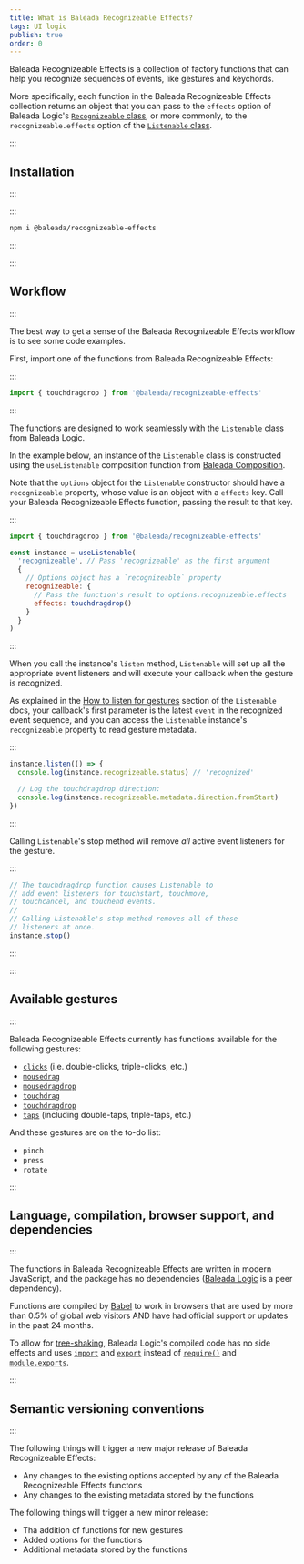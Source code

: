 ```yaml
---
title: What is Baleada Recognizeable Effects?
tags: UI logic
publish: true
order: 0
---
```


Baleada Recognizeable Effects is a collection of factory functions that can help you recognize sequences of events, like gestures and keychords.

More specifically, each function in the Baleada Recognizeable Effects collection returns an object that you can pass to the `effects` option of Baleada Logic's [`Recognizeable` class](/docs/logic/classes/Recognizeable), or more commonly, to the `recognizeable.effects` option of the [`Listenable` class](/docs/logic/classes/listenable).


:::
## Installation
:::

:::
```bash
npm i @baleada/recognizeable-effects
```
:::


:::
## Workflow
:::

The best way to get a sense of the Baleada Recognizeable Effects workflow is to see some code examples.

First, import one of the functions from Baleada Recognizeable Effects:

:::
```js
import { touchdragdrop } from '@baleada/recognizeable-effects'
```
:::

The functions are designed to work seamlessly with the `Listenable` class from Baleada Logic. 

In the example below, an instance of the `Listenable` class is  constructed using the `useListenable` composition function from [Baleada Composition](/docs/composition).

Note that the `options` object for the `Listenable` constructor should have a `recognizeable` property, whose value is an object with a `effects` key. Call your Baleada Recognizeable Effects function, passing the result to that key.

:::
```js
import { touchdragdrop } from '@baleada/recognizeable-effects'

const instance = useListenable(
  'recognizeable', // Pass 'recognizeable' as the first argument
  {
    // Options object has a `recognizeable` property 
    recognizeable: { 
      // Pass the function's result to options.recognizeable.effects
      effects: touchdragdrop()
    }
  }
)
```
:::

When you call the instance's `listen` method, `Listenable` will set up all the appropriate event listeners and will execute your callback when the gesture is recognized.

As explained in the [How to listen for gestures](/docs/logic/classes/listenable#how-to-listen-for-gestures) section of the `Listenable` docs, your callback's first parameter is the latest `event` in the recognized event sequence, and you can access the `Listenable` instance's `recognizeable` property to read gesture metadata.

:::
```js
instance.listen(() => {
  console.log(instance.recognizeable.status) // 'recognized'

  // Log the touchdragdrop direction:
  console.log(instance.recognizeable.metadata.direction.fromStart)
})
```
:::

Calling `Listenable`'s stop method will remove _all_ active event listeners for the gesture.

:::
```js
// The touchdragdrop function causes Listenable to 
// add event listeners for touchstart, touchmove,
// touchcancel, and touchend events.
//
// Calling Listenable's stop method removes all of those
// listeners at once.
instance.stop()
```
:::


:::
## Available gestures
:::

Baleada Recognizeable Effects currently has functions available for the following gestures:

- [`clicks`](/docs/recognizeable-effects/clicks) (i.e. double-clicks, triple-clicks, etc.)
- [`mousedrag`](/docs/recognizeable-effects/drag)
- [`mousedragdrop`](/docs/recognizeable-effects/dragdrop)
- [`touchdrag`](/docs/recognizeable-effects/touchdrag)
- [`touchdragdrop`](/docs/recognizeable-effects/touchdragdrop)
- [`taps`](/docs/recognizeable-effects/taps) (including double-taps, triple-taps, etc.)

And these gestures are on the to-do list:
- `pinch`
- `press`
- `rotate`


:::
## Language, compilation, browser support, and dependencies
:::

The functions in Baleada Recognizeable Effects are written in modern JavaScript, and the package has no dependencies ([Baleada Logic](/docs/logic) is a peer dependency).

Functions are compiled by [Babel](https://babeljs.io) to work in browsers that are used by more than 0.5% of global web visitors AND have had official support or updates in the past 24 months.

To allow for [tree-shaking](https://webpack.js.org/guides/tree-shaking/), Baleada Logic's compiled code has no side effects and uses [`import`](https://developer.mozilla.org/en-US/docs/Web/JavaScript/Reference/Statements/import) and [`export`](https://developer.mozilla.org/en-US/docs/Web/JavaScript/Reference/Statements/export) instead of [`require()`](https://nodejs.org/api/modules.html#modules_require_id) and [`module.exports`](https://nodejs.org/api/modules.html#modules_module_exports).


:::
## Semantic versioning conventions
:::

The following things will trigger a new major release of Baleada Recognizeable Effects:
- Any changes to the existing options accepted by any of the Baleada Recognizeable Effects functons
- Any changes to the existing metadata stored by the functions

The following things will trigger a new minor release:
- Tha addition of functions for new gestures
- Added options for the functions
- Additional metadata stored by the functions
